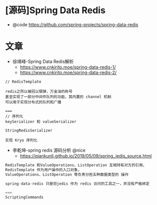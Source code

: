 # [源码]Spring Data Redis

- @code https://github.com/spring-projects/spring-data-redis

# 文章

- 徐靖峰-Spring Data Redis解析
  - https://www.cnkirito.moe/spring-data-redis-1/
  - https://www.cnkirito.moe/spring-data-redis-2/


```
// RedisTemplate

redis之所以被冠以银弹，万金油的称号
甚至实现了一部分中间件队列的功能，其内置的 channel 机制
可以用于实现分布式的队列和广播

===
// 序列化
keySerializer 和 valueSerializer

StringRedisSerializer

实现 Kryo 序列化
```

- 李乾坤-spring redis 源码分析 @nice
  - https://qiankunli.github.io/2019/05/09/spring_jedis_source.html

```java
RedisTemplate 和ValueOperations、ListOperation 互相持有对方的引用， 
RedisTemplate 作为用户操作的入口对象， 
ValueOperations、ListOperation 等负责分担五种数据类型的 操作

spring-data-redis 只是将jedis 作为 redis 访问的工具之一，并没有严格绑定

===
ScriptingCommands
```